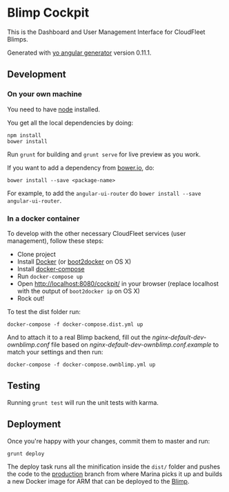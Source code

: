 Blimp Cockpit
=============

This is the Dashboard and User Management Interface for CloudFleet Blimps.

Generated with
[yo angular generator](https://github.com/yeoman/generator-angular)
version 0.11.1.

## Development

### On your own machine

You need to have [node](https://nodejs.org/) installed.

You get all the local dependencies by doing:

    npm install
    bower install

Run `grunt` for building and `grunt serve` for live preview as you work.

If you want to add a dependency from [bower.io](http://bower.io/search/), do:

    bower install --save <package-name>

For example, to add the `angular-ui-router` do
`bower install --save angular-ui-router`.

### In a docker container

To develop with the other necessary CloudFleet services (user management),
follow these steps:

- Clone project
- Install [Docker](https://www.docker.com/)
  (or [boot2docker](http://boot2docker.io/) on OS X)
- Install [docker-compose](http://docs.docker.com/compose/)
- Run `docker-compose up`
- Open [http://localhost:8080/cockpit/]() in your browser
  (replace localhost with the output of `boot2docker ip` on OS X)
- Rock out!

To test the dist folder run:

    docker-compose -f docker-compose.dist.yml up

And to attach it to a real Blimp backend, fill out the
*nginx-default-dev-ownblimp.conf* file based on
*nginx-default-dev-ownblimp.conf.example* to match your settings and then run:

    docker-compose -f docker-compose.ownblimp.yml up


## Testing

Running `grunt test` will run the unit tests with karma.

## Deployment

Once you're happy with your changes, commit them to master and run:

    grunt deploy

The deploy task runs all the minification inside the `dist/` folder and pushes
the code to the
[production](https://github.com/cloudfleet/blimp-cockpit/tree/production) branch
from where Marina picks it up and builds a new Docker image for ARM
that can be deployed to the [Blimp](https://github.com/cloudfleet/blimp).
